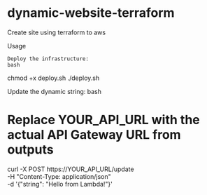 # dynamic-website-terraform
Create site using terraform to aws 

Usage

    Deploy the infrastructure:
    bash

chmod +x deploy.sh
./deploy.sh

Update the dynamic string:
bash

# Replace YOUR_API_URL with the actual API Gateway URL from outputs
curl -X POST https://YOUR_API_URL/update \
  -H "Content-Type: application/json" \
  -d '{"string": "Hello from Lambda!"}'
